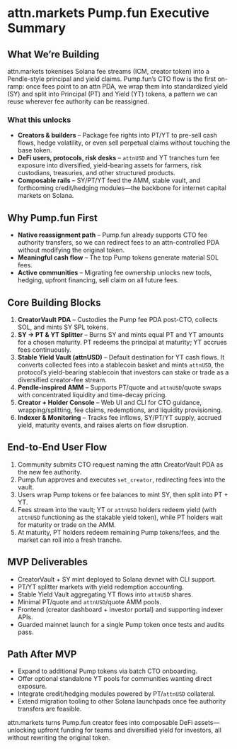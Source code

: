 # attn.markets Pump.fun Executive Summary

## What We’re Building
attn.markets tokenises Solana fee streams (ICM, creator token) into a Pendle-style principal and yield claims. Pump.fun’s CTO flow is the first on-ramp: once fees point to an attn PDA, we wrap them into standardized yield (SY) and split into Principal (PT) and Yield (YT) tokens, a pattern we can reuse wherever fee authority can be reassigned.

### What this unlocks
- **Creators & builders** – Package fee rights into PT/YT to pre-sell cash flows, hedge volatility, or even sell perpetual claims without touching the base token.
- **DeFi users, protocols, risk desks** – `attnUSD` and YT tranches turn fee exposure into diversified, yield-bearing assets for farmers, risk custodians, treasuries, and other structured products.
- **Composable rails** – SY/PT/YT feed the AMM, stable vault, and forthcoming credit/hedging modules—the backbone for internet capital markets on Solana.

## Why Pump.fun First
- **Native reassignment path** – Pump.fun already supports CTO fee authority transfers, so we can redirect fees to an attn-controlled PDA without modifying the original token.
- **Meaningful cash flow** – The top Pump tokens generate material SOL fees.
- **Active communities** – Migrating fee ownership unlocks new tools, hedging, upfront financing, sell claim on all future fees.

## Core Building Blocks
1. **CreatorVault PDA** – Custodies the Pump fee PDA post-CTO, collects SOL, and mints SY SPL tokens.
2. **SY → PT & YT Splitter** – Burns SY and mints equal PT and YT amounts for a chosen maturity. PT redeems the principal at maturity; YT accrues fees continuously.
3. **Stable Yield Vault (attnUSD)** – Default destination for YT cash flows. It converts collected fees into a stablecoin basket and mints `attnUSD`, the protocol’s yield-bearing stablecoin that investors can stake or trade as a diversified creator-fee stream.
4. **Pendle-inspired AMM** – Supports PT/quote and `attnUSD`/quote swaps with concentrated liquidity and time-decay pricing.
5. **Creator + Holder Console** – Web UI and CLI for CTO guidance, wrapping/splitting, fee claims, redemptions, and liquidity provisioning.
6. **Indexer & Monitoring** – Tracks fee inflows, SY/PT/YT supply, accrued yield, maturity events, and raises alerts on flow disruption.

## End-to-End User Flow
1. Community submits CTO request naming the attn CreatorVault PDA as the new fee authority.
2. Pump.fun approves and executes `set_creator`, redirecting fees into the vault.
3. Users wrap Pump tokens or fee balances to mint SY, then split into PT + YT.
4. Fees stream into the vault; YT or `attnUSD` holders redeem yield (with `attnUSD` functioning as the stakable yield token), while PT holders wait for maturity or trade on the AMM.
5. At maturity, PT holders redeem remaining Pump tokens/fees, and the market can roll into a fresh tranche.

## MVP Deliverables
- CreatorVault + SY mint deployed to Solana devnet with CLI support.
- PT/YT splitter markets with yield redemption accounting.
- Stable Yield Vault aggregating YT flows into `attnUSD` shares.
- Minimal PT/quote and `attnUSD`/quote AMM pools.
- Frontend (creator dashboard + investor portal) and supporting indexer APIs.
- Guarded mainnet launch for a single Pump token once tests and audits pass.

## Path After MVP
- Expand to additional Pump tokens via batch CTO onboarding.
- Offer optional standalone YT pools for communities wanting direct exposure.
- Integrate credit/hedging modules powered by PT/`attnUSD` collateral.
- Extend migration tooling to other Solana launchpads once fee authority transfers are feasible.

attn.markets turns Pump.fun creator fees into composable DeFi assets—unlocking upfront funding for teams and diversified yield for investors, all without rewriting the original token.
